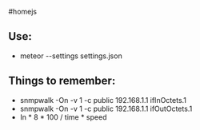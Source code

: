 #homejs

## Use:
* meteor --settings settings.json

## Things to remember:
* snmpwalk -On -v 1 -c public 192.168.1.1 ifInOctets.1
* snmpwalk -On -v 1 -c public 192.168.1.1 ifOutOctets.1
 * In * 8 * 100 / time * speed
